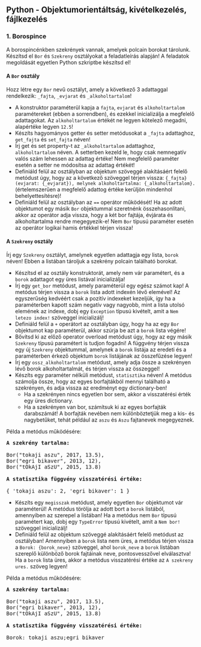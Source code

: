 <style>
	h1:first-of-type { display: none; }
</style>

# Szkriptnyelvek - 4. gyakorló feladatsor

## Python - Objektumorientáltság, kivételkezelés, fájlkezelés


### 1. Borospince

A borospincénkben szekrények vannak, amelyek polcain borokat tárolunk. Készítsd el `Bor` és `Szekreny` osztályokat a feladatleírás alapján! A feladatok megoldását egyetlen Python szkriptbe készítsd el!


#### A `Bor` osztály

Hozz létre egy `Bor` nevű osztályt, amely a következő 3 adattaggal rendelkezik: `_fajta`, `_evjarat` és `_alkoholtartalom`!

* A konstruktor paraméterül kapja a `fajta`, `evjarat` és `alkoholtartalom` paramétereket (ebben a sorrendben), és ezekkel inicializálja a megfelelő adattagokat. Az `alkoholtartalom` értékét ne legyen kötelező megadni, alapértéke legyen `12.5`!
* Készíts hagyományos getter és setter metódusokat a `_fajta` adattaghoz, `get_fajta` és `set_fajta` néven!
* Írj get és set property-t az `_alkoholtartalom` adattaghoz, `alkoholtartalom` néven. A setterben kezeld le, hogy csak nemnegatív valós szám lehessen az adattag értéke! Nem megfelelő paraméter esetén a setter ne módosítsa az adattag értékét!
* Definiáld felül az osztályban az objektum szöveggé alakításáért felelő metódust úgy, hogy az a következő szöveggel térjen vissza: `{_fajta} (evjarat: {_evjarat}), melynek alkoholtartalma: {_alkoholtartalom}.` (értelemszerűen a megfelelő adattog értéke kerüljön mindenhol behelyettesítésre)!
* Definiáld felül az osztályban az `==` operátor működését! Ha az adott objektumot egy másik `Bor` objektummal szeretnénk összehasonlítani, akkor az operátor adja vissza, hogy a két bor fajtája, évjárata és alkoholtartalma rendre megegyezik-e! Nem `Bor` típusú paraméter esetén az operátor logikai hamis értékkel térjen vissza!


#### A `Szekreny` osztály

Írj egy `Szekreny` osztályt, amelynek egyetlen adattagja egy lista, `borok` néven! Ebben a listában tároljuk a szekrény polcain található borokat.

* Készítsd el az osztály konstruktorát, amely nem vár paramétert, és a `borok` adattagot egy üres listával inicializálja!
* Írj egy `get_bor` metódust, amely paraméterül egy egész számot kap! A metódus térjen vissza a `borok` lista adott indexén lévő elemével! Az egyszerűség kedvéért csak a pozitív indexeket kezeljük, így ha a paraméterben kapott szám negatív vagy nagyobb, mint a lista utolsó elemének az indexe, dobj egy `Exception` típusú kivételt, amit a `Nem letezo index!` szöveggel inicializálj!
* Definiáld felül a `+` operátort az osztályban úgy, hogy ha az egy `Bor` objektumot kap paraméterül, akkor szúrja be azt a `borok` lista végére!
* Bővítsd ki az előző operator overload metódust úgy, hogy az egy másik `Szekreny` típusú paramétert is tudjon fogadni! A függvény térjen vissza egy új `Szekreny` objektummal, amelynek a `borok` listája az eredeti és a paraméterben érkező objektum `borok` listájának az összefűzése legyen!
* Írj egy `ossz_alkoholtartalom` metódust, amely adja össze a szekrényen lévő borok alkoholtartalmát, és térjen vissza az összeggel!
* Készíts egy paraméter nélküli metódust, `statisztika` néven! A metódus számolja össze, hogy az egyes borfajtákból mennyi található a szekrényen, és adja vissza az eredményt egy dictionary-ben!
	* Ha a szekrényen nincs egyetlen bor sem, akkor a visszatérési érték egy üres dictionary.
	* Ha a szekrényen van bor, számítsuk ki az egyes borfajták darabszámát! A borfajták nevében nem különböztetjük meg a kis- és nagybetűket, tehát például az `aszu` és `Aszu` fajtanevek megegyeznek.

Példa a metódus működésére:

<pre>
<b>A szekrény tartalma:</b>

Bor("tokaji aszu", 2017, 13.5),
Bor("egri bikaver", 2013, 12),
Bor("tOkAjI aSzU", 2015, 13.8)

<b>A statisztika függvény visszatérési értéke:</b>

{ 'tokaji aszu': 2, 'egri bikaver': 1 }
</pre>

* Készíts egy `megisszak` metódust, amely egyetlen `Bor` objektumot vár paraméterül! A metódus törölja az adott bort a `borok` listából, amennyiben az szerepel a listában! Ha a metódus nem `Bor` típusú paramétert kap, dobj egy `TypeError` típusú kivételt, amit a `Nem bor!` szöveggel inicializálj!
* Definiáld felül az objektum szöveggé alakításáért felelő metódust az osztályban! Amennyiben a `borok` lista nem üres, a metódus térjen vissza a `Borok: {borok_neve}` szöveggel, ahol `borok_neve` a `borok` listában szereplő különböző borok fajtáinak neve, pontosvesszővel elválasztva! Ha a `borok` lista üres, akkor a metódus visszatérési értéke az `A szekreny ures.` szöveg legyen!

Példa a metódus működésére:

<pre>
<b>A szekrény tartalma:</b>

Bor("tokaji aszu", 2017, 13.5),
Bor("egri bikaver", 2013, 12),
Bor("tOkAjI aSzU", 2015, 13.8)

<b>A statisztika függvény visszatérési értéke:</b>

Borok: tokaji aszu;egri bikaver
</pre>